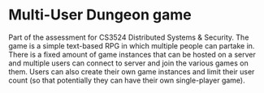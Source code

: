 # Multi-User Dungeon game

Part of the assessment for CS3524 Distributed Systems & Security. The game is a simple text-based RPG in which multiple people can partake in. There is a fixed amount of game instances that can be hosted on a server and multiple users can connect to server and join the various games on them. Users can also create their own game instances and limit their user count (so that potentially they can have their own single-player game).
